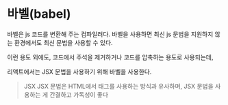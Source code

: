 # 바벨(babel)

바벨은 js 코드를 변환해 주는 컴파일러다. 바벨을 사용하면 최신 js 문법을 지원하지 않는 환경에서도 최신 문법을 사용할 수 있다.

이런 용도 외에도, 코드에서 주석을 제거하거나 코드를 압축하는 용도로 사용되는데,

리액트에서는 JSX 문법을 사용하기 위해 바벨을 사용한다. 

>JSX
JSX 문법은 HTML에서 태그를 사용하는 방식과 유사하며, JSX 문법을 사용하는 게 간결하고 가독성이 좋다

